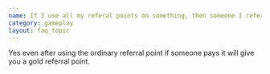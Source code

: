 ```yaml
---
name: If I use all my referal points on something, then someone I refer is paid account, will it still count?
category: gameplay
layout: faq_topic
---
```

Yes even after using the ordinary referral point if someone pays it will give you a gold referral point.